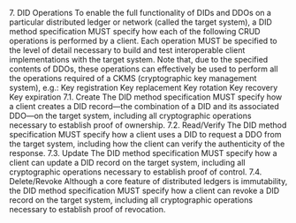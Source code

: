 7\. DID Operations To enable the full functionality of DIDs and DDOs on a
particular distributed ledger or network (called the target system), a DID
method specification MUST specify how each of the following CRUD operations is
performed by a client. Each operation MUST be specified to the level of detail
necessary to build and test interoperable client implementations with the
target system. Note that, due to the specified contents of DDOs, these
operations can effectively be used to perform all the operations required of a
CKMS (cryptographic key management system), e.g.: Key registration Key
replacement Key rotation Key recovery Key expiration 7.1. Create The DID
method specification MUST specify how a client creates a DID record—the
combination of a DID and its associated DDO—on the target system, including
all cryptographic operations necessary to establish proof of ownership. 7.2.
Read/Verify The DID method specification MUST specify how a client uses a DID
to request a DDO from the target system, including how the client can verify
the authenticity of the response. 7.3. Update The DID method specification
MUST specify how a client can update a DID record on the target system,
including all cryptographic operations necessary to establish proof of
control. 7.4. Delete/Revoke Although a core feature of distributed ledgers is
immutability, the DID method specification MUST specify how a client can
revoke a DID record on the target system, including all cryptographic
operations necessary to establish proof of revocation.


